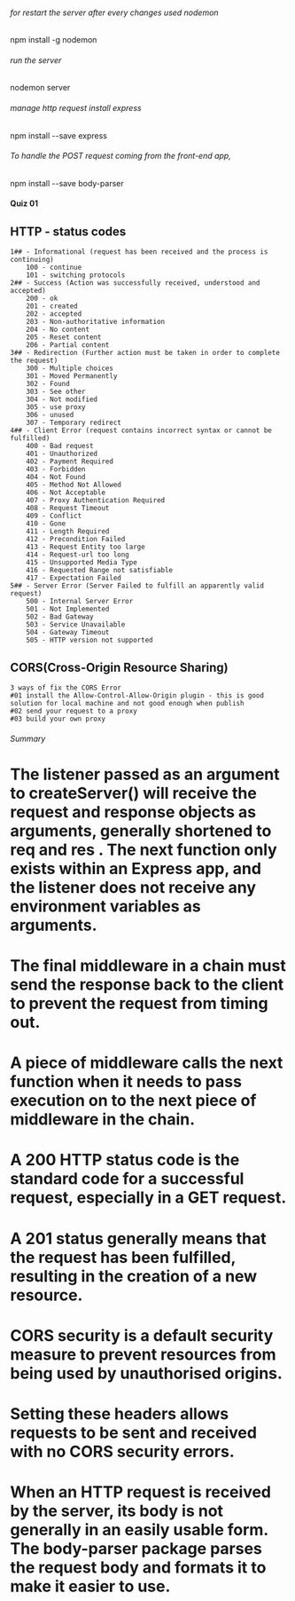 ###### for restart the server after every changes used nodemon
npm install -g nodemon 
###### run the server
nodemon server
###### manage http request install express
npm install --save express

###### To handle the POST request coming from the front-end app,
npm install --save body-parser

#### Quiz 01

## HTTP - status codes
    1## - Informational (request has been received and the process is continuing)
        100 - continue 
        101 - switching protocols
    2## - Success (Action was successfully received, understood and accepted)
        200 - ok
        201 - created
        202 - accepted
        203 - Non-authoritative information
        204 - No content
        205 - Reset content
        206 - Partial content
    3## - Redirection (Further action must be taken in order to complete the request)
        300 - Multiple choices
        301 - Moved Permanently
        302 - Found
        303 - See other
        304 - Not modified
        305 - use proxy
        306 - unused
        307 - Temporary redirect
    4## - Client Error (request contains incorrect syntax or cannot be fulfilled)
        400 - Bad request
        401 - Unauthorized
        402 - Payment Required
        403 - Forbidden
        404 - Not Found
        405 - Method Not Allowed
        406 - Not Acceptable
        407 - Proxy Authentication Required
        408 - Request Timeout
        409 - Conflict
        410 - Gone
        411 - Length Required
        412 - Precondition Failed
        413 - Request Entity too large
        414 - Request-url too long
        415 - Unsupported Media Type
        416 - Requested Range not satisfiable
        417 - Expectation Failed
    5## - Server Error (Server Failed to fulfill an apparently valid request)
        500 - Internal Server Error
        501 - Not Implemented
        502 - Bad Gateway
        503 - Service Unavailable
        504 - Gateway Timeout
        505 - HTTP version not supported
## CORS(Cross-Origin Resource Sharing)
    3 ways of fix the CORS Error
    #01 install the Allow-Control-Allow-Origin plugin - this is good solution for local machine and not good enough when publish
    #02 send your request to a proxy
    #03 build your own proxy

###### Summary

# The listener passed as an argument to createServer() will receive the request and response objects as arguments, generally shortened to  req  and  res .  The  next  function only exists within an Express app, and the listener does not receive any environment variables as arguments.
# The final middleware in a chain must send the response back to the client to prevent the request from timing out.
# A piece of middleware calls the next function when it needs to pass execution on to the next piece of middleware in the chain.
# A 200 HTTP status code is the standard code for a successful request, especially in a GET request.
# A 201 status generally means that the request has been fulfilled, resulting in the creation of a new resource.
# CORS security is a default security measure to prevent resources from being used by unauthorised origins.
# Setting these headers allows requests to be sent and received with no CORS security errors.
# When an HTTP request is received by the server, its body is not generally in an easily usable form.  The body-parser package parses the request body and formats it to make it easier to use.